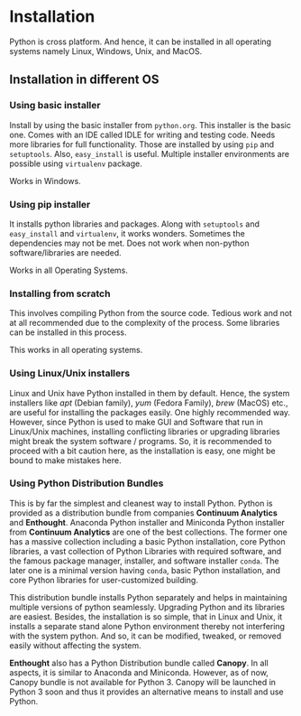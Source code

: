 # Installation

Python is cross platform. And hence, it can be installed in all operating systems namely Linux, Windows, Unix, and MacOS.

## Installation in different OS

### Using basic installer
Install by using the basic installer from ``python.org``. This installer is the basic one. Comes with an IDE called IDLE for writing and testing code. Needs more libraries for full functionality. Those are installed by using ``pip`` and ``setuptools``. Also, ``easy_install`` is useful. Multiple installer environments are possible using ``virtualenv`` package.

Works in Windows.

### Using pip installer
It installs python libraries and packages. Along with ``setuptools`` and ``easy_install`` and ``virtualenv``, it works wonders. Sometimes the dependencies may not be met. Does not work when non-python software/libraries are needed.

Works in all Operating Systems.

### Installing from scratch
This involves compiling Python from the source code. Tedious work and not at all recommended due to the complexity of the process. Some libraries can be installed in this process.

This works in all operating systems.

### Using Linux/Unix installers
Linux and Unix have Python installed in them by default. Hence, the system installers like *apt* (Debian family), *yum* (Fedora Family), *brew* (MacOS) etc., are useful for installing the packages easily. One highly recommended way. However, since Python is used to make GUI and Software that run in Linux/Unix machines, installing conflicting libraries or upgrading libraries might break the system software / programs. So, it is recommended to proceed with a bit caution here, as the installation is easy, one might be bound to make mistakes here.

### Using Python Distribution Bundles
This is by far the simplest and cleanest way to install Python. Python is provided as a distribution bundle from companies **Continuum Analytics** and **Enthought**. Anaconda Python installer and Miniconda Python installer from **Continuum Analytics** are one of the best collections. The former one has a massive collection including a basic Python installation, core Python libraries, a vast collection of Python Libraries with required software, and the famous package manager, installer, and software installer ``conda``. The later one is a minimal version having ``conda``, basic Python installation, and core Python libraries for user-customized building.

This distribution bundle installs Python separately and helps in maintaining multiple versions of python seamlessly. Upgrading Python and its libraries are easiest. Besides, the installation is so simple, that in Linux and Unix, it installs a separate stand alone Python environment thereby not interfering with the system python. And so, it can be modified, tweaked, or removed easily without affecting the system.

**Enthought** also has a Python Distribution bundle called **Canopy**. In all aspects, it is similar to Anaconda and Miniconda. However, as of now, Canopy bundle is not available for Python 3. Canopy will be launched in Python 3 soon and thus it provides an alternative means to install and use Python.
